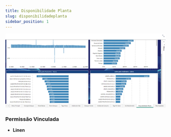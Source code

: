 ```yaml
---
title: Disponibilidade Planta
slug: disponibilidadeplanta
sidebar_position: 1
---
```


![Alt text](image.png)



### Permissão Vinculada

- **Linen**